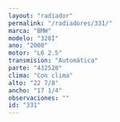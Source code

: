 ```yaml
---
layout: "radiador"
permalink: "/radiadores/331/"
marca: "BMW"
modelo: "328I"
ano: "2000"
motor: "L6 2.5"
transmision: "Automática"
parte: "432528"
clima: "Con clima"
alto: "22 7/8"
ancho: "17 1/4"
observaciones: ""
id: "331"
---
```


